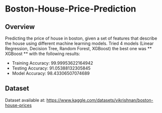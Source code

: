 # Boston-House-Price-Prediction
## Overview

Predicting the price of house in boston, given a set of features that describe the house using different machine learning models.
Tried 4 models (Linear Regression, Decision Tree, Random Forest, XGBoost) the best one was ** XGBoost ** with the following results:

- Training Accuracy: 99.99953622164942
- Testing Accuracy: 91.05388132305845
- Model Accuracy: 98.43306507074689

## Dataset
Dataset available at: https://www.kaggle.com/datasets/vikrishnan/boston-house-prices

